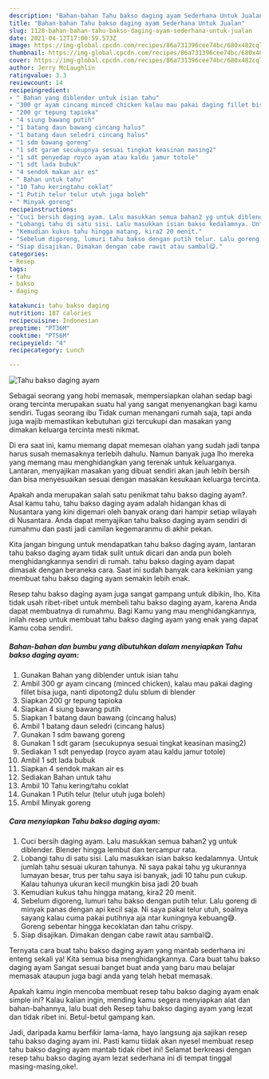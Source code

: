 ```yaml
---
description: "Bahan-bahan Tahu bakso daging ayam Sederhana Untuk Jualan"
title: "Bahan-bahan Tahu bakso daging ayam Sederhana Untuk Jualan"
slug: 1128-bahan-bahan-tahu-bakso-daging-ayam-sederhana-untuk-jualan
date: 2021-04-12T17:00:59.573Z
image: https://img-global.cpcdn.com/recipes/86a731396cee74bc/680x482cq70/tahu-bakso-daging-ayam-foto-resep-utama.jpg
thumbnail: https://img-global.cpcdn.com/recipes/86a731396cee74bc/680x482cq70/tahu-bakso-daging-ayam-foto-resep-utama.jpg
cover: https://img-global.cpcdn.com/recipes/86a731396cee74bc/680x482cq70/tahu-bakso-daging-ayam-foto-resep-utama.jpg
author: Jerry McLaughlin
ratingvalue: 3.3
reviewcount: 14
recipeingredient:
- " Bahan yang diblender untuk isian tahu"
- "300 gr ayam cincang minced chicken kalau mau pakai daging fillet bisa juga nanti dipotong2 dulu sblum di blender"
- "200 gr tepung tapioka"
- "4 siung bawang putih"
- "1 batang daun bawang cincang halus"
- "1 batang daun seledri cincang halus"
- "1 sdm bawang goreng"
- "1 sdt garam secukupnya sesuai tingkat keasinan masing2"
- "1 sdt penyedap royco ayam atau kaldu jamur totole"
- "1 sdt lada bubuk"
- "4 sendok makan air es"
- " Bahan untuk tahu"
- "10 Tahu keringtahu coklat"
- "1 Putih telur telur utuh juga boleh"
- " Minyak goreng"
recipeinstructions:
- "Cuci bersih daging ayam. Lalu masukkan semua bahan2 yg untuk diblender. Blender hingga lembut dan tercampur rata."
- "Lobangi tahu di satu sisi. Lalu masukkan isian bakso kedalamnya. Untuk jumlah tahu sesuai ukuran tahunya. Ni saya pakai tahu yg ukurannya lumayan besar, trus per tahu saya isi banyak, jadi 10 tahu pun cukup. Kalau tahunya ukuran kecil mungkin bisa jadi 20 buah"
- "Kemudian kukus tahu hingga matang, kira2 20 menit."
- "Sebelum digoreng, lumuri tahu bakso dengan putih telur. Lalu goreng di minyak panas dengan api kecil saja. Ni saya pakai telur utuh, soalnya sayang kalau cuma pakai putihnya aja ntar kuningnya kebuang😅. Goreng sebentar hingga kecoklatan dan tahu crispy."
- "Siap disajikan. Dimakan dengan cabe rawit atau sambal😋."
categories:
- Resep
tags:
- tahu
- bakso
- daging

katakunci: tahu bakso daging 
nutrition: 187 calories
recipecuisine: Indonesian
preptime: "PT36M"
cooktime: "PT56M"
recipeyield: "4"
recipecategory: Lunch

---
```



![Tahu bakso daging ayam](https://img-global.cpcdn.com/recipes/86a731396cee74bc/680x482cq70/tahu-bakso-daging-ayam-foto-resep-utama.jpg)

Sebagai seorang yang hobi memasak, mempersiapkan olahan sedap bagi orang tercinta merupakan suatu hal yang sangat menyenangkan bagi kamu sendiri. Tugas seorang ibu Tidak cuman menangani rumah saja, tapi anda juga wajib memastikan kebutuhan gizi tercukupi dan masakan yang dimakan keluarga tercinta mesti nikmat.

Di era  saat ini, kamu memang dapat memesan olahan yang sudah jadi tanpa harus susah memasaknya terlebih dahulu. Namun banyak juga lho mereka yang memang mau menghidangkan yang terenak untuk keluarganya. Lantaran, menyajikan masakan yang dibuat sendiri akan jauh lebih bersih dan bisa menyesuaikan sesuai dengan masakan kesukaan keluarga tercinta. 



Apakah anda merupakan salah satu penikmat tahu bakso daging ayam?. Asal kamu tahu, tahu bakso daging ayam adalah hidangan khas di Nusantara yang kini digemari oleh banyak orang dari hampir setiap wilayah di Nusantara. Anda dapat menyajikan tahu bakso daging ayam sendiri di rumahmu dan pasti jadi camilan kegemaranmu di akhir pekan.

Kita jangan bingung untuk mendapatkan tahu bakso daging ayam, lantaran tahu bakso daging ayam tidak sulit untuk dicari dan anda pun boleh menghidangkannya sendiri di rumah. tahu bakso daging ayam dapat dimasak dengan beraneka cara. Saat ini sudah banyak cara kekinian yang membuat tahu bakso daging ayam semakin lebih enak.

Resep tahu bakso daging ayam juga sangat gampang untuk dibikin, lho. Kita tidak usah ribet-ribet untuk membeli tahu bakso daging ayam, karena Anda dapat membuatnya di rumahmu. Bagi Kamu yang mau menghidangkannya, inilah resep untuk membuat tahu bakso daging ayam yang enak yang dapat Kamu coba sendiri.

<!--inarticleads1-->

##### Bahan-bahan dan bumbu yang dibutuhkan dalam menyiapkan Tahu bakso daging ayam:

1. Gunakan  Bahan yang diblender untuk isian tahu
1. Ambil 300 gr ayam cincang (minced chicken), kalau mau pakai daging fillet bisa juga, nanti dipotong2 dulu sblum di blender
1. Siapkan 200 gr tepung tapioka
1. Siapkan 4 siung bawang putih
1. Siapkan 1 batang daun bawang (cincang halus)
1. Ambil 1 batang daun seledri (cincang halus)
1. Gunakan 1 sdm bawang goreng
1. Gunakan 1 sdt garam (secukupnya sesuai tingkat keasinan masing2)
1. Sediakan 1 sdt penyedap (royco ayam atau kaldu jamur totole)
1. Ambil 1 sdt lada bubuk
1. Siapkan 4 sendok makan air es
1. Sediakan  Bahan untuk tahu
1. Ambil 10 Tahu kering/tahu coklat
1. Gunakan 1 Putih telur (telur utuh juga boleh)
1. Ambil  Minyak goreng




<!--inarticleads2-->

##### Cara menyiapkan Tahu bakso daging ayam:

1. Cuci bersih daging ayam. Lalu masukkan semua bahan2 yg untuk diblender. Blender hingga lembut dan tercampur rata.
1. Lobangi tahu di satu sisi. Lalu masukkan isian bakso kedalamnya. Untuk jumlah tahu sesuai ukuran tahunya. Ni saya pakai tahu yg ukurannya lumayan besar, trus per tahu saya isi banyak, jadi 10 tahu pun cukup. Kalau tahunya ukuran kecil mungkin bisa jadi 20 buah
1. Kemudian kukus tahu hingga matang, kira2 20 menit.
1. Sebelum digoreng, lumuri tahu bakso dengan putih telur. Lalu goreng di minyak panas dengan api kecil saja. Ni saya pakai telur utuh, soalnya sayang kalau cuma pakai putihnya aja ntar kuningnya kebuang😅. Goreng sebentar hingga kecoklatan dan tahu crispy.
1. Siap disajikan. Dimakan dengan cabe rawit atau sambal😋.




Ternyata cara buat tahu bakso daging ayam yang mantab sederhana ini enteng sekali ya! Kita semua bisa menghidangkannya. Cara buat tahu bakso daging ayam Sangat sesuai banget buat anda yang baru mau belajar memasak ataupun juga bagi anda yang telah hebat memasak.

Apakah kamu ingin mencoba membuat resep tahu bakso daging ayam enak simple ini? Kalau kalian ingin, mending kamu segera menyiapkan alat dan bahan-bahannya, lalu buat deh Resep tahu bakso daging ayam yang lezat dan tidak ribet ini. Betul-betul gampang kan. 

Jadi, daripada kamu berfikir lama-lama, hayo langsung aja sajikan resep tahu bakso daging ayam ini. Pasti kamu tiidak akan nyesel membuat resep tahu bakso daging ayam mantab tidak ribet ini! Selamat berkreasi dengan resep tahu bakso daging ayam lezat sederhana ini di tempat tinggal masing-masing,oke!.

